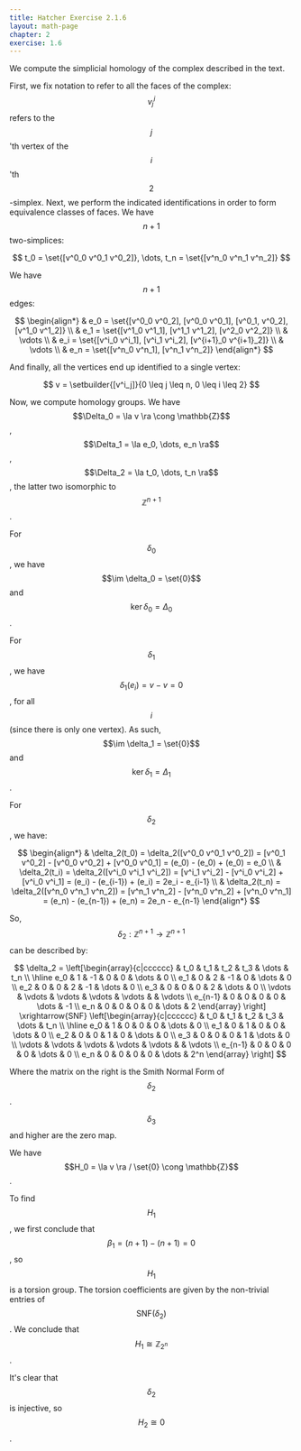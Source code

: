 ```yaml
---
title: Hatcher Exercise 2.1.6
layout: math-page
chapter: 2
exercise: 1.6
---
```


We compute the simplicial homology of the complex described in the text.

First, we fix notation to refer to all the faces of the complex:
$$v^i_j$$ refers to the $$j$$'th vertex of the $$i$$'th $$2$$-simplex.
Next, we perform the indicated identifications in order to form equivalence classes of faces.
We have $$n+1$$ two-simplices:

$$
t_0 = \set{[v^0_0 v^0_1 v^0_2]}, \dots, t_n = \set{[v^n_0 v^n_1 v^n_2]}
$$

We have $$n+1$$ edges:

$$
\begin{align*}
& e_0 = \set{[v^0_0 v^0_2], [v^0_0 v^0_1], [v^0_1, v^0_2], [v^1_0 v^1_2]} \\
& e_1 = \set{[v^1_0 v^1_1], [v^1_1 v^1_2], [v^2_0 v^2_2]} \\
& \vdots \\
& e_i = \set{[v^i_0 v^i_1], [v^i_1 v^i_2], [v^{i+1}_0 v^{i+1}_2]} \\
& \vdots \\
& e_n = \set{[v^n_0 v^n_1], [v^n_1 v^n_2]}
\end{align*}
$$

And finally, all the vertices end up identified to a single vertex:

$$
v = \setbuilder{[v^i_j]}{0 \leq j \leq n, 0 \leq i \leq 2}
$$

Now, we compute homology groups.
We have $$\Delta_0 = \la v \ra \cong \mathbb{Z}$$, $$\Delta_1 = \la e_0, \dots, e_n \ra$$, $$\Delta_2 = \la t_0, \dots, t_n \ra$$, the latter two isomorphic to $$\mathbb{Z}^{n+1}$$.



For $$\delta_0$$, we have $$\im \delta_0 = \set{0}$$ and $$\ker \delta_0 = \Delta_0$$.



For $$\delta_1$$, we have $$\delta_1(e_i) = v - v = 0$$, for all $$i$$ (since there is only one vertex).
As such, $$\im \delta_1 = \set{0}$$ and $$\ker \delta_1 = \Delta_1$$.



For $$\delta_2$$, we have:

$$
\begin{align*}
& \delta_2(t_0) = \delta_2([v^0_0 v^0_1 v^0_2]) = [v^0_1 v^0_2] - [v^0_0 v^0_2] + [v^0_0 v^0_1] = (e_0) - (e_0) + (e_0) = e_0 \\
& \delta_2(t_i) = \delta_2([v^i_0 v^i_1 v^i_2]) = [v^i_1 v^i_2] - [v^i_0 v^i_2] + [v^i_0 v^i_1] = (e_i) - (e_{i-1}) + (e_i) = 2e_i - e_{i-1} \\
& \delta_2(t_n) = \delta_2([v^n_0 v^n_1 v^n_2]) = [v^n_1 v^n_2] - [v^n_0 v^n_2] + [v^n_0 v^n_1] = (e_n) - (e_{n-1}) + (e_n) = 2e_n - e_{n-1}
\end{align*}
$$

So, $$\delta_2 : \mathbb{Z}^{n+1} \rightarrow \mathbb{Z}^{n+1}$$ can be described by:

$$
\delta_2 = \left[\begin{array}{c|cccccc}
    & t_0 & t_1 & t_2 & t_3 & \dots & t_n \\ \hline
e_0 & 1 & -1 & 0 & 0 & \dots & 0 \\
e_1 & 0 & 2 & -1 & 0 & \dots & 0 \\
e_2 & 0 & 0 & 2 & -1 & \dots & 0 \\
e_3 & 0 & 0 & 0 & 2 & \dots & 0 \\
\vdots & \vdots & \vdots & \vdots & \vdots & & \vdots \\
e_{n-1} & 0 & 0 & 0 & 0 & \dots & -1 \\
e_n & 0 & 0 & 0 & 0 & \dots & 2
\end{array} \right]
\xrightarrow{SNF}
\left[\begin{array}{c|cccccc}
    & t_0 & t_1 & t_2 & t_3 & \dots & t_n \\ \hline
e_0 & 1 & 0 & 0 & 0 & \dots & 0 \\
e_1 & 0 & 1 & 0 & 0 & \dots & 0 \\
e_2 & 0 & 0 & 1 & 0 & \dots & 0 \\
e_3 & 0 & 0 & 0 & 1 & \dots & 0 \\
\vdots & \vdots & \vdots & \vdots & \vdots & & \vdots \\
e_{n-1} & 0 & 0 & 0 & 0 & \dots & 0 \\
e_n & 0 & 0 & 0 & 0 & \dots & 2^n
\end{array} \right]
$$

Where the matrix on the right is the Smith Normal Form of $$\delta_2$$.

$$\delta_3$$ and higher are the zero map.



We have $$H_0 = \la v \ra / \set{0} \cong \mathbb{Z}$$.



To find $$H_1$$, we first conclude that $$\beta_1 = (n+1) - (n+1) = 0$$, so $$H_1$$ is a torsion group.
The torsion coefficients are given by the non-trivial entries of $$\mathsf{SNF}(\delta_2)$$.
We conclude that $$H_1 \cong \mathbb{Z}_{2^n}$$.



It's clear that $$\delta_2$$ is injective, so $$H_2 \cong 0$$.
